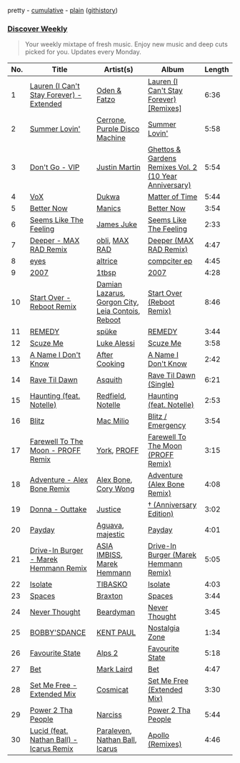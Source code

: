 pretty - [cumulative](/playlists/cumulative/Discover%20Weekly.md) - [plain](/playlists/plain/37i9dQZEVXcERLiUqU2pJX) ([githistory](https://github.githistory.xyz/vitokorn/spotify-playlist-archive/blob/master/playlists/plain/37i9dQZEVXcERLiUqU2pJX))

### [Discover Weekly](https://open.spotify.com/playlist/37i9dQZEVXcERLiUqU2pJX)

> Your weekly mixtape of fresh music. Enjoy new music and deep cuts picked for you. Updates every Monday.

| No. | Title | Artist(s) | Album | Length |
|---|---|---|---|---|
| 1 | [Lauren (I Can't Stay Forever) - Extended](https://open.spotify.com/track/6f8KI9STekHuMflumrAmKF) | [Oden & Fatzo](https://open.spotify.com/artist/2YEnrpAWWaNRFumgde1lLH) | [Lauren (I Can't Stay Forever) [Remixes]](https://open.spotify.com/album/5MeMz5AWqBMPfb5EvGi8dz) | 6:36 |
| 2 | [Summer Lovin'](https://open.spotify.com/track/1UV7aiYbKte1BMvU7kcpWK) | [Cerrone](https://open.spotify.com/artist/5SE2sfwTpxL2vXRdG6H5PM), [Purple Disco Machine](https://open.spotify.com/artist/2WBJQGf1bT1kxuoqziH5g4) | [Summer Lovin'](https://open.spotify.com/album/37AKccFPVCdMWUqWZeetrg) | 5:58 |
| 3 | [Don't Go - VIP](https://open.spotify.com/track/0LrutNhlLnx0ddQPSJlQi8) | [Justin Martin](https://open.spotify.com/artist/4FN8WHqUbwkd97WEjoCu7B) | [Ghettos & Gardens Remixes Vol. 2 (10 Year Anniversary)](https://open.spotify.com/album/3sV2qjuaf4c8qm1OivBCph) | 5:54 |
| 4 | [VoX](https://open.spotify.com/track/0rJH8wWL8FwzfgR2PathAr) | [Dukwa](https://open.spotify.com/artist/7foiHDFvNIouC0QFaaKXeq) | [Matter of Time](https://open.spotify.com/album/5sV9jyrgXPxK2bdE41mSyS) | 5:44 |
| 5 | [Better Now](https://open.spotify.com/track/7wV4wOMzHci1zWZBRb2jLD) | [Manics](https://open.spotify.com/artist/3myc8xWoGmD2tiQY9H9u1G) | [Better Now](https://open.spotify.com/album/5peEaQQKsEFeCXgLGpMmxT) | 3:54 |
| 6 | [Seems Like The Feeling](https://open.spotify.com/track/6trDIo0btFbM3FwObpYlaa) | [James Juke](https://open.spotify.com/artist/6gbPKiUthmk2t7K57AS3mf) | [Seems Like The Feeling](https://open.spotify.com/album/0VW7GS5bSBy6j6AYI9uEPg) | 2:33 |
| 7 | [Deeper - MAX RAD Remix](https://open.spotify.com/track/1mQXIY56HEYsgNVQkmnh8b) | [obli](https://open.spotify.com/artist/5bVwCv4C9KQXdUVTCVSjy4), [MAX RAD](https://open.spotify.com/artist/2Igm79AVp3dCbQhfF6I60Z) | [Deeper (MAX RAD Remix)](https://open.spotify.com/album/5204aBBwLidNSx0VNdYMuH) | 4:47 |
| 8 | [eyes](https://open.spotify.com/track/6ta6XtdfsKqvjmeOEvfnmg) | [altrice](https://open.spotify.com/artist/44lQJ512fu8nW7pa1FRmDF) | [compciter ep](https://open.spotify.com/album/2qTXiZXOqTEwwfcAVo76bR) | 4:45 |
| 9 | [2007](https://open.spotify.com/track/5Qmy89XJap9wMfEZu3Mwg0) | [1tbsp](https://open.spotify.com/artist/6G01WYFYF91rjG5LtwMhY4) | [2007](https://open.spotify.com/album/2XOGsUkrk5gaMcflEdLq9J) | 4:28 |
| 10 | [Start Over - Reboot Remix](https://open.spotify.com/track/6DYqJxH2FPhHpHrVfiEPma) | [Damian Lazarus](https://open.spotify.com/artist/3EIJ8wiUHbgkRCt5cpRrQv), [Gorgon City](https://open.spotify.com/artist/4VNQWV2y1E97Eqo2D5UTjx), [Leia Contois](https://open.spotify.com/artist/40ZOcK6mdly2Ni7ruJUEPP), [Reboot](https://open.spotify.com/artist/3MUGWsOTNoR1OmZjgdQS3H) | [Start Over (Reboot Remix)](https://open.spotify.com/album/66TwpZxUvLavSDJ4FC4Mhs) | 8:46 |
| 11 | [REMEDY](https://open.spotify.com/track/4gwVWdsehlfk2hOS7zj1W7) | [spüke](https://open.spotify.com/artist/7Kp3QigsDv1da3pxDfSfI8) | [REMEDY](https://open.spotify.com/album/3PEKbz1tgy5IAth5GLBLGY) | 3:44 |
| 12 | [Scuze Me](https://open.spotify.com/track/4MXfcFYde3TX7g70HElez6) | [Luke Alessi](https://open.spotify.com/artist/3Foat3c8Ui3HkvZghZAzQp) | [Scuze Me](https://open.spotify.com/album/2duxo3j0fV4rj4Mc8Mp2XG) | 3:58 |
| 13 | [A Name I Don't Know](https://open.spotify.com/track/7jTuokUoFx6FRojl3twhLc) | [After Cooking](https://open.spotify.com/artist/2Rmf1bXhvVw6sF5tyVsVGf) | [A Name I Don't Know](https://open.spotify.com/album/6EmABfQLdrKwJAL7Eax3sQ) | 2:42 |
| 14 | [Rave Til Dawn](https://open.spotify.com/track/6zSAfk0iR4cnAy0Zwx5tIf) | [Asquith](https://open.spotify.com/artist/43fmnXKQExCZ0KyHTKwkXv) | [Rave Til Dawn (Single)](https://open.spotify.com/album/2C25BaZMxg1Z2JrHHBCK1Y) | 6:21 |
| 15 | [Haunting (feat. Notelle)](https://open.spotify.com/track/6n4zY0kVpQr12Uhc1dTXkV) | [Redfield](https://open.spotify.com/artist/2cW1LUTqGx2JMe0oAGx9OV), [Notelle](https://open.spotify.com/artist/2QH237xSFhmfZJHrRulT7U) | [Haunting (feat. Notelle)](https://open.spotify.com/album/4HaTg0vXoU2M72bhlwfvzf) | 2:53 |
| 16 | [Blitz](https://open.spotify.com/track/1TC18og5yNvf5oTHMvVabr) | [Mac Milio](https://open.spotify.com/artist/67f2eGOB3DcEclSS6qQGEf) | [Blitz / Emergency](https://open.spotify.com/album/275laJXbGxNz2BK6vSrgWw) | 3:54 |
| 17 | [Farewell To The Moon - PROFF Remix](https://open.spotify.com/track/4vqPzuJzaAjTHWzTK4uIQl) | [York](https://open.spotify.com/artist/20L5MecnuNujUE6imrfK0Q), [PROFF](https://open.spotify.com/artist/3jAosRBCdrybxqTnrI4Sld) | [Farewell To The Moon (PROFF Remix)](https://open.spotify.com/album/3A4t9TP7LqmOJovCo4U2UZ) | 3:15 |
| 18 | [Adventure - Alex Bone Remix](https://open.spotify.com/track/5mVUdd0TxSGwjNqOs0H3A7) | [Alex Bone](https://open.spotify.com/artist/2iL6iQOjN0zrskyJHksaEJ), [Cory Wong](https://open.spotify.com/artist/6xt9sJmmyYwWkJv8A6ssiU) | [Adventure (Alex Bone Remix)](https://open.spotify.com/album/5H1Pwc0AjNKkavXvUjOgE3) | 4:08 |
| 19 | [Donna - Outtake](https://open.spotify.com/track/29wCKit7yf8ipSCViR7cGd) | [Justice](https://open.spotify.com/artist/1gR0gsQYfi6joyO1dlp76N) | [† (Anniversary Edition)](https://open.spotify.com/album/6moXrbUfTHYc0aJcuGwIgR) | 3:02 |
| 20 | [Payday](https://open.spotify.com/track/4gpOjiawQcmFqRSwtp7Ppt) | [Aguava](https://open.spotify.com/artist/2va26iLf6XkexHsCnKWOid), [majestic](https://open.spotify.com/artist/5pfrwvctp6ywcc9a0C1cwH) | [Payday](https://open.spotify.com/album/3GZR4EhYtJT2u13WWAb82b) | 4:01 |
| 21 | [Drive-In Burger - Marek Hemmann Remix](https://open.spotify.com/track/239YbN4geFC5IzFx4QOz5Z) | [ASIA IMBISS](https://open.spotify.com/artist/0MgbhdwRWSyOHBnXaaYcwi), [Marek Hemmann](https://open.spotify.com/artist/7tL5UmgvPx6TqKyf0Sjjw6) | [Drive-In Burger (Marek Hemmann Remix)](https://open.spotify.com/album/1lwpy5AmgltxE370HDNAcv) | 5:05 |
| 22 | [Isolate](https://open.spotify.com/track/4kbB92kKusaCvb5Mw3HLnL) | [TIBASKO](https://open.spotify.com/artist/6xq7g0E52yq4y8Op9X82Uo) | [Isolate](https://open.spotify.com/album/6o5P0rxdduLU4qpB1E71pJ) | 4:03 |
| 23 | [Spaces](https://open.spotify.com/track/0bWtNDvDLoR1lgFhf2MEvY) | [Braxton](https://open.spotify.com/artist/3yOWDl4RunYUhE6dWCXhp4) | [Spaces](https://open.spotify.com/album/79BuUC7A4UwuFOcSz9BNhB) | 3:44 |
| 24 | [Never Thought](https://open.spotify.com/track/66K5hDVyn6Sbxb2QozHTqI) | [Beardyman](https://open.spotify.com/artist/6lITXT7V1VIC7nwlgh8ycO) | [Never Thought](https://open.spotify.com/album/7FV4UZ8lhEXEWal4DNGTEd) | 3:45 |
| 25 | [BOBBY'SDANCE](https://open.spotify.com/track/2nqaNGGyR5gQTqYOLFRVTt) | [KENT PAUL](https://open.spotify.com/artist/4RqkKEAN1JzgNESIJTq8Xw) | [Nostalgia Zone](https://open.spotify.com/album/4KXVp7bRkrniNucOwzbZQ5) | 1:34 |
| 26 | [Favourite State](https://open.spotify.com/track/3HxArI1fppCFiKbKxU0W4k) | [Alps 2](https://open.spotify.com/artist/3ZGwQcTbkx3ubLRoXUBcCd) | [Favourite State](https://open.spotify.com/album/60WfBgmF4wWtWkzX4S4joD) | 5:18 |
| 27 | [Bet](https://open.spotify.com/track/5iXFSLQgs4MmA7tEvRKgAE) | [Mark Laird](https://open.spotify.com/artist/1I75NNqQj1nWDCK1ObrCHo) | [Bet](https://open.spotify.com/album/0mIQwkUsVo4Ls1c8j8S34r) | 4:47 |
| 28 | [Set Me Free - Extended Mix](https://open.spotify.com/track/0JSZOH5PH1oLrOB4E1rzbp) | [Cosmicat](https://open.spotify.com/artist/34iHrE61AX1yx8uAqNOCyU) | [Set Me Free (Extended Mix)](https://open.spotify.com/album/4GpTMREyTrBVlYfKX8AYln) | 3:30 |
| 29 | [Power 2 Tha People](https://open.spotify.com/track/3T2ZEAcnzOuPIj0c3h2cIi) | [Narciss](https://open.spotify.com/artist/7jEmLGxzh2RuOwdj96tlyL) | [Power 2 Tha People](https://open.spotify.com/album/6ZglJKAC6A0JIrhkebQa6F) | 5:44 |
| 30 | [Lucid (feat. Nathan Ball) - Icarus Remix](https://open.spotify.com/track/5Ar03Gplp9UlpKaQlPBN2u) | [Paraleven](https://open.spotify.com/artist/0oWk2R8lkNaOsFSSxMRwUr), [Nathan Ball](https://open.spotify.com/artist/5a1CkvrJSjRH8ZzWTMRsCd), [Icarus](https://open.spotify.com/artist/0nUF7iT0e6D5xEl743Jfu3) | [Apollo (Remixes)](https://open.spotify.com/album/6W9k7RlUsdYGcQ4qZYeltp) | 4:46 |